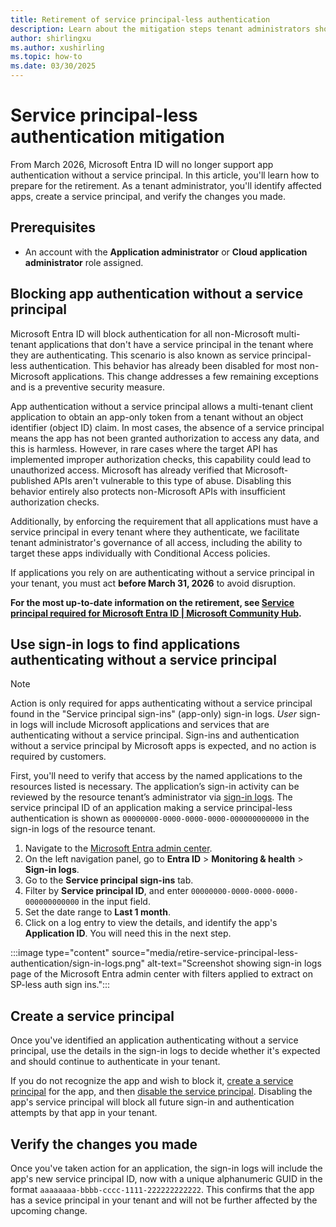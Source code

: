 ```yaml
---
title: Retirement of service principal-less authentication
description: Learn about the mitigation steps tenant administrators should perform for the retirement of service principal-less authentication.
author: shirlingxu
ms.author: xushirling
ms.topic: how-to
ms.date: 03/30/2025
---
```

# Service principal-less authentication mitigation

From March 2026, Microsoft Entra ID will no longer support app authentication without a service principal. In this article, you'll learn how to prepare for the retirement. As a tenant administrator, you'll identify affected apps, create a service principal, and verify the changes you made.

## Prerequisites
- An account with the **Application administrator** or **Cloud application administrator** role assigned. 

## Blocking app authentication without a service principal

Microsoft Entra ID will block authentication for all non-Microsoft multi-tenant applications that don't have a service principal in the tenant where they are authenticating. This scenario is also known as service principal-less authentication. This behavior has already been disabled for most non-Microsoft applications. This change addresses a few remaining exceptions and is a preventive security measure. 

App authentication without a service principal allows a multi-tenant client application to obtain an app-only token from a tenant without an object identifier (object ID) claim. In most cases, the absence of a service principal means the app has not been granted authorization to access any data, and this is harmless. However, in rare cases where the target API has implemented improper authorization checks, this capability could lead to unauthorized access. Microsoft has already verified that Microsoft-published APIs aren't vulnerable to this type of abuse. Disabling this behavior entirely also protects non-Microsoft APIs with insufficient authorization checks.

Additionally, by enforcing the requirement that all applications must have a service principal in every tenant where they authenticate, we facilitate tenant administrator's governance of all access, including the ability to target these apps individually with Conditional Access policies. 

If applications you rely on are authenticating without a service principal in your tenant, you must act **before March 31, 2026** to avoid disruption.

**For the most up-to-date information on the retirement, see [Service principal required for Microsoft Entra ID | Microsoft Community Hub](https://techcommunity.microsoft.com/blog/microsoft-entra-blog/service-principal-required-for-microsoft-entra-id/4405796/).**

## Use sign-in logs to find applications authenticating without a service principal

> [!NOTE]
> Action is only required for apps authenticating without a service principal found in the "Service principal sign-ins" (app-only) sign-in logs. *User* sign-in logs will include Microsoft applications and services that are authenticating without a service principal. Sign-ins and authentication without a service principal by Microsoft apps is expected, and no action is required by customers.

First, you'll need to verify that access by the named applications to the resources listed is necessary. The application’s sign-in activity can be reviewed by the resource tenant’s administrator via [sign-in logs](../identity/monitoring-health/concept-sign-ins.md). The service principal ID of an application making a service principal-less authentication is shown as `00000000-0000-0000-0000-000000000000` in the sign-in logs of the resource tenant.  

1. Navigate to the [Microsoft Entra admin center](https://entra.microsoft.com/).
2. On the left navigation panel, go to **Entra ID** > **Monitoring & health** > **Sign-in logs**.
3. Go to the **Service principal sign-ins** tab.
4. Filter by **Service principal ID**, and enter `00000000-0000-0000-0000-000000000000` in the input field.
5. Set the date range to **Last 1 month**.
6. Click on a log entry to view the details, and identify the app's **Application ID**. You will need this in the next step.

:::image type="content" source="media/retire-service-principal-less-authentication/sign-in-logs.png" alt-text="Screenshot showing sign-in logs page of the Microsoft Entra admin center with filters applied to extract on SP-less auth sign ins.":::

## Create a service principal

Once you've identified an application authenticating without a service principal, use the details in the sign-in logs to decide whether it's expected and should continue to authenticate in your tenant.

If you do not recognize the app and wish to block it, [create a service principal](/entra/identity/enterprise-apps/create-service-principal-cross-tenant?pivots=msgraph-powershell) for the app, and then [disable the service principal](/entra/identity/enterprise-apps/disable-user-sign-in-portal?pivots=portal). Disabling the app's service principal will block all future sign-in and authentication attempts by that app in your tenant.

## Verify the changes you made

Once you've taken action for an application, the sign-in logs will include the app's new service principal ID, now with a unique alphanumeric GUID in the format `aaaaaaaa-bbbb-cccc-1111-222222222222`. This confirms that the app has a sevice principal in your tenant and will not be further affected by the upcoming change.
